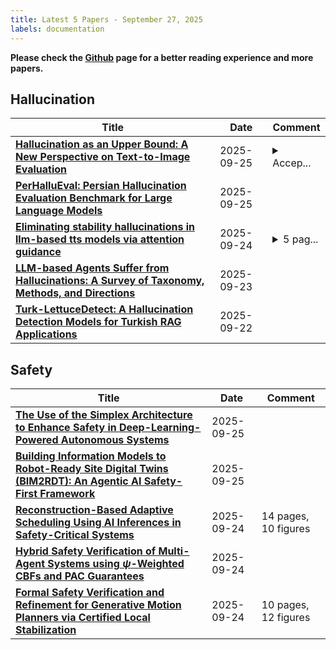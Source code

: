 ```yaml
---
title: Latest 5 Papers - September 27, 2025
labels: documentation
---
```

**Please check the [Github](https://github.com/dingyue772/DailyArxiv) page for a better reading experience and more papers.**

## Hallucination
| **Title** | **Date** | **Comment** |
| --- | --- | --- |
| **[Hallucination as an Upper Bound: A New Perspective on Text-to-Image Evaluation](http://arxiv.org/abs/2509.21257v1)** | 2025-09-25 | <details><summary>Accep...</summary><p>Accepted at GenProCC NeurIPS 2025 Workshop</p></details> |
| **[PerHalluEval: Persian Hallucination Evaluation Benchmark for Large Language Models](http://arxiv.org/abs/2509.21104v1)** | 2025-09-25 |  |
| **[Eliminating stability hallucinations in llm-based tts models via attention guidance](http://arxiv.org/abs/2509.19852v1)** | 2025-09-24 | <details><summary>5 pag...</summary><p>5 pages, submitted to ICASSP2026</p></details> |
| **[LLM-based Agents Suffer from Hallucinations: A Survey of Taxonomy, Methods, and Directions](http://arxiv.org/abs/2509.18970v1)** | 2025-09-23 |  |
| **[Turk-LettuceDetect: A Hallucination Detection Models for Turkish RAG Applications](http://arxiv.org/abs/2509.17671v1)** | 2025-09-22 |  |

## Safety
| **Title** | **Date** | **Comment** |
| --- | --- | --- |
| **[The Use of the Simplex Architecture to Enhance Safety in Deep-Learning-Powered Autonomous Systems](http://arxiv.org/abs/2509.21014v1)** | 2025-09-25 |  |
| **[Building Information Models to Robot-Ready Site Digital Twins (BIM2RDT): An Agentic AI Safety-First Framework](http://arxiv.org/abs/2509.20705v1)** | 2025-09-25 |  |
| **[Reconstruction-Based Adaptive Scheduling Using AI Inferences in Safety-Critical Systems](http://arxiv.org/abs/2509.20513v1)** | 2025-09-24 | 14 pages, 10 figures |
| **[Hybrid Safety Verification of Multi-Agent Systems using $ψ$-Weighted CBFs and PAC Guarantees](http://arxiv.org/abs/2509.20093v1)** | 2025-09-24 |  |
| **[Formal Safety Verification and Refinement for Generative Motion Planners via Certified Local Stabilization](http://arxiv.org/abs/2509.19688v1)** | 2025-09-24 | 10 pages, 12 figures |

